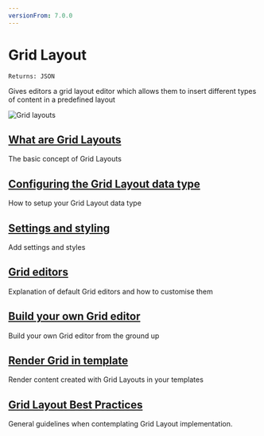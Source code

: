 ```yaml
---
versionFrom: 7.0.0
---
```


# Grid Layout

`Returns: JSON`

Gives editors a grid layout editor which allows them to insert different types of content in a predefined layout

![Grid layouts](images/editor.png)

## [What are Grid Layouts](What-Are-Grid-Layouts.md)
The basic concept of Grid Layouts

## [Configuring the Grid Layout data type](Configuring-The-Grid-Layout-Datatype.md)
How to setup your Grid Layout data type

## [Settings and styling](Settings-and-styles.md)
Add settings and styles

## [Grid editors](Grid-Editors.md)
Explanation of default Grid editors and how to customise them

## [Build your own Grid editor](Build-Your-Own-Editor.md)
Build your own Grid editor from the ground up

## [Render Grid in template](Render-Grid-In-Template.md)
Render content created with Grid Layouts in your templates

## [Grid Layout Best Practices](Grid-Layout-Best-Practices.md)
General guidelines when contemplating Grid Layout implementation.